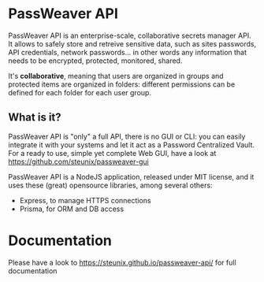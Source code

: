 # PassWeaver API

PassWeaver API is an enterprise-scale, collaborative secrets manager API. It allows to safely store and retreive sensitive data, such as sites passwords, API credentials, network passwords... in other words any information that needs to be encrypted, protected, monitored, shared.

It's **collaborative**, meaning that users are organized in groups and protected items are organized in folders: different permissions can be defined for each folder for each user group.

## What is it?

PassWeaver API is "only" a full API, there is no GUI or CLI: you can easily integrate it with your systems and let it act as a Password Centralized Vault. For a ready to use, simple yet complete Web GUI, have a look at https://github.com/steunix/passweaver-gui

PassWeaver API is a NodeJS application, released under MIT license, and it uses these (great) opensource libraries, among several others:
- Express, to manage HTTPS connections
- Prisma, for ORM and DB access

# Documentation

Please have a look to https://steunix.github.io/passweaver-api/ for full documentation


